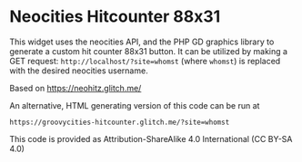 # Neocities Hitcounter 88x31
This widget uses the neocities API, and the PHP GD graphics library to generate a custom hit counter 88x31 button.
It can be utilized by making a GET request:
  `http://localhost/?site=whomst` (where `whomst`) is replaced with the desired neocities username.


Based on https://neohitz.glitch.me/

An alternative, HTML generating version of this code can be run at 

`https://groovycities-hitcounter.glitch.me/?site=whomst` 

This code is provided as Attribution-ShareAlike 4.0 International (CC BY-SA 4.0)
